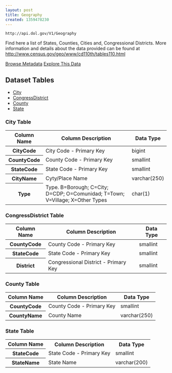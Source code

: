 ```yaml
---
layout: post
title: Geography
created: 1359478230
---
```


```
http://api.dol.gov/V1/Geography
```

<p>Find here a list of States, Counties, Cities and, Congressional Districts. More information and details about the data provided can be found at <a href="http://www.dol.gov/cgi-bin/leave-dol.asp?exiturl=http://www.census.gov/geo/www/cd110th/tables110.html&amp;exitTitle=U.S.%20Census%20Bureau&amp;fedpage=yes">http://www.census.gov/geo/www/cd110th/tables110.html</a></p>

<a href ="http://api.dol.gov/V1/Geography/$metadata" class="button radius button_dataset">Browse Metadata</a>
<a href ="https://devtools.dol.gov/APISampler/Home/Index1?datasetName=Geography" class="button radius button_dataset">Explore This Data</a>


## Dataset Tables

- [City](#City)
- [CongressDistrict](#CongressDistrict)
- [County](#County)
- [State](#State)

<h3><a name="City">City Table</a></h3>

<table>
	<thead>
		<tr>
			<th>Column Name</th>
			<th>Column Description</th>
			<th>Data Type</th>
		</tr>
	</thead>
	<tbody>
		<tr>
			<th>CityCode</th>
			<td>City Code - Primary Key</td>
			<td>bigint</td>
		</tr>
		<tr>
			<th>CountyCode</th>
			<td>County Code - Primary Key</td>
			<td>smallint</td>
		</tr>
		<tr>
			<th>StateCode</th>
			<td>State Code - Primary Key</td>
			<td>smallint</td>
		</tr>
		<tr>
			<th>CityName</th>
			<td>Cyty/Place Name</td>
			<td>varchar(250)</td>
		</tr>
		<tr>
			<th>Type</th>
			<td>Type. B=Borough; C=City; D=CDP; O=Comunidad; T=Town; V=Village; X=Other Types</td>
			<td>char(1)</td>
		</tr>
	</tbody>
</table>
<h3><a name="CongressDistrict">CongressDistrict Table</a></h3>

<table>
	<thead>
		<tr>
			<th>Column Name</th>
			<th>Column Description</th>
			<th>Data Type</th>
		</tr>
	</thead>
	<tbody>
		<tr>
			<th>CountyCode</th>
			<td>County Code - Primary Key</td>
			<td>smallint</td>
		</tr>
		<tr>
			<th>StateCode</th>
			<td>State Code - Primary Key</td>
			<td>smallint</td>
		</tr>
		<tr>
			<th>District</th>
			<td>Congressional District - Primary Key</td>
			<td>smallint</td>
		</tr>
	</tbody>
</table>
<h3><a name="County">County Table</a></h3>

<table>
	<thead>
		<tr>
			<th>Column Name</th>
			<th>Column Description</th>
			<th>Data Type</th>
		</tr>
	</thead>
	<tbody>
		<tr>
			<th>CountyCode</th>
			<td>County Code - Primary Key</td>
			<td>smallint</td>
		</tr>
		<tr>
			<th>CountyName</th>
			<td>County Name</td>
			<td>varchar(250)</td>
		</tr>
	</tbody>
</table>
<h3><a name="State">State Table</a></h3>

<table>
	<tbody>
		<tr>
			<th>Column Name</th>
			<th>Column Description</th>
			<th>Data Type</th>
		</tr>
		<tr>
			<th>StateCode</th>
			<td>State Code - Primary Key</td>
			<td>smallint</td>
		</tr>
		<tr>
			<th>StateName</th>
			<td>State Name</td>
			<td>varchar(200)</td>
		</tr>
	</tbody>
</table>

